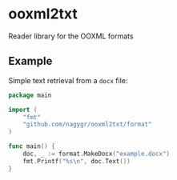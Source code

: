 # ooxml2txt

Reader library for the OOXML formats

## Example

Simple text retrieval from a `docx` file:

```go
package main

import (
	"fmt"
	"github.com/nagygr/ooxml2txt/format"
)

func main() {
	doc, _ := format.MakeDocx("example.docx")
	fmt.Printf("%s\n", doc.Text())
}
```

